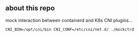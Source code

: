 ## about this repo

mock interaction between containerd and K8s CNI plugins...

```
CNI_BIN=/opt/cni/bin CNI_CONF=/etc/cni/net.d/ ./mockctrd
```